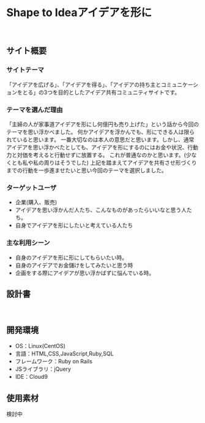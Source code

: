 # Shape to Ideaアイデアを形に
​
## サイト概要
### サイトテーマ
「アイデアを広げる」、「アイデアを得る」、「アイデアの持ち主とコミュニケーションをとる」の3つを目的としたアイデア共有コミュニティサイトです。

### テーマを選んだ理由
「主婦の人が家事道アイデアを形にし何億円も売り上げた」という話から今回のテーマを思い浮かべました。 
何かアイデアを浮かんでも、形にできる人は限られていると思います。
一番大切なのは本人の意思だと思います。しかし、通常アイデアを思い浮かべたとしても、アイデアを形にするのにはお金や状況、行動力と対価を考えると行動せずに放置する。
これが普通なのかと思います。(少なくとも私や私の周りはそうでした)
上記を踏まえてアイデアを共有させ形づくりまでの行動を一歩進ませたいと思い今回のテーマを選択しました。

### ターゲットユーザ
- 企業(購入、販売)
- アイデアを思い浮かんだ人たち、こんなものがあったらいいなと思う人たち。
- 自身でアイデアを形にしたいと考えている人たち

### 主な利用シーン
- 自身のアイデアを形に形にしてもらいたい時。 
- 自身のアイデアでお金儲けをしてみたいと思う時  
- 企画をする際にアイデアが思い浮かばずに悩んでいる時。

## 設計書
<!--テーマを設定・提出する時点では不要です-->
​
## 開発環境
- OS：Linux(CentOS)
- 言語：HTML,CSS,JavaScript,Ruby,SQL
- フレームワーク：Ruby on Rails
- JSライブラリ：jQuery
- IDE：Cloud9
​
## 使用素材
検討中